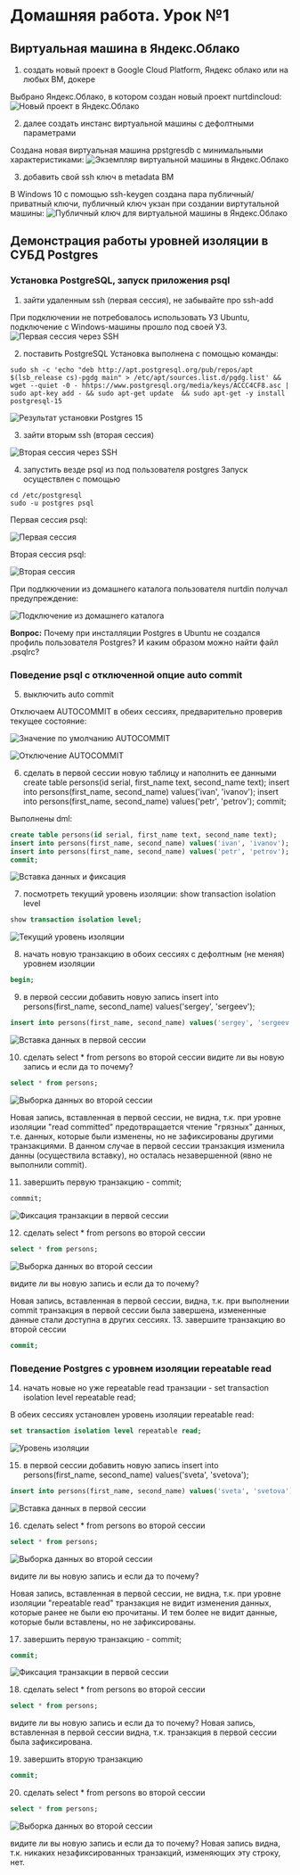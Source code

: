 # Домашняя работа. Урок №1

## Виртуальная машина в Яндекс.Облако
1. создать новый проект в Google Cloud Platform, Яндекс облако или на любых ВМ, докере

Выбрано Яндекс.Облако, в котором создан новый проект nurtdincloud:
![Новый проект в Яндекс.Облако](/images/img1.jpg "Проект в Яндекс.Облако")

2. далее создать инстанс виртуальной машины с дефолтными параметрами

Создана новая виртуальная машина ppstgresdb с минимальными характеристиками:
![Экземпляр виртуальной машины в Яндекс.Облако](/images/img2.jpg "Экземпляр ВМ в Яндекс.Облако")

3. добавить свой ssh ключ в metadata ВМ

В Windows 10 с помощью ssh-keygen создана пара публичный/приватный ключи, публичный ключ укзан при создании виртутальной машины:
![Публичный ключ для виртуальной машины в Яндекс.Облако](/images/img3.jpg "Публичный ключ")

## Демонстрация работы уровней изоляции в СУБД Postgres
### Установка PostgreSQL, запуск приложения psql
1. зайти удаленным ssh (первая сессия), не забывайте про ssh-add

При подключении не потребовалось использовать УЗ Ubuntu, подключение с Windows-машины прошло под своей УЗ.
![Первая сессия через SSH](/images/img4.jpg "Первая сессия через SSH")

2. поставить PostgreSQL
Установка выполнена с помощью команды:
```console
sudo sh -c 'echo "deb http://apt.postgresql.org/pub/repos/apt $(lsb_release cs)-pgdg main" > /etc/apt/sources.list.d/pgdg.list' && wget --quiet -0 - hhtps://www.postgresql.org/media/keys/ACCC4CF8.asc | sudo apt-key add - && sudo apt-get update  && sudo apt-get -y install postgresql-15
```
![Результат установки Postgres 15](/images/img5.jpg "Результат установки Postgres 15")

3. зайти вторым ssh (вторая сессия)

![Вторая сессия через SSH](/images/img6.jpg "Вторая сессия через SSH")

4. запустить везде psql из под пользователя postgres
Запуск осуществлен с помощью
```console
cd /etc/postgresql
sudo -u postgres psql
```
Первая сессия psql:

![Первая сессия](/images/img7.jpg "Первая сессия")

Вторая сессия psql:

![Вторая сессия](/images/img8.jpg "Вторая сессия")

При подлкючении из домашнего каталога пользователя nurtdin получал предупреждение:

![Подключение из домашнего каталога](/images/img9.jpg "Подключение из домашнего каталога")

**Вопрос:** Почему при инсталляции Postgres в Ubuntu не создался профиль пользователя Postgres? И каким образом можно найти файл .psqlrc?

### Поведение psql с отключенной опцие auto commit
5. выключить auto commit

Отключаем AUTOCOMMIT в обеих сессиях, предварительно проверив текущее состояние:

![Значение по умолчанию AUTOCOMMIT](/images/img10.jpg "Значение по умолчанию AUTOCOMMIT")

![Отключение AUTOCOMMIT](/images/img11.jpg "Отключение AUTOCOMMIT")

6. сделать в первой сессии новую таблицу и наполнить ее данными create table persons(id serial, first_name text, second_name text); insert into persons(first_name, second_name) values('ivan', 'ivanov'); insert into persons(first_name, second_name) values('petr', 'petrov'); commit;

Выполнены dml:
```sql
create table persons(id serial, first_name text, second_name text); 
insert into persons(first_name, second_name) values('ivan', 'ivanov'); 
insert into persons(first_name, second_name) values('petr', 'petrov'); 
commit;
```
![Вставка данных и фиксация](/images/img12.jpg "Вставка данных и фиксация")

7. посмотреть текущий уровень изоляции: show transaction isolation level

```sql
show transaction isolation level;
```
![Текущий уровень изоляции](/images/img13.jpg "Текущий уровень изоляции")

8. начать новую транзакцию в обоих сессиях с дефолтным (не меняя) уровнем изоляции

```sql
begin;
```
9. в первой сессии добавить новую запись insert into persons(first_name, second_name) values('sergey', 'sergeev');

```sql
insert into persons(first_name, second_name) values('sergey', 'sergeev');
```

![Вставка данных в первой сессии](/images/img14.jpg "Вставка данных в первой сессии")

10. сделать select * from persons во второй сессии
видите ли вы новую запись и если да то почему?

```sql
select * from persons;
```
![Выборка данных во второй сессии](/images/img15.jpg "Выборка данных во второй сессии")

Новая запись, вставленная в первой сессии, не видна, т.к. при уровне изоляции "read committed" предотвращается чтение "грязных" данных, т.е. данных, которые были изменены, но не зафиксированы другими транзакциями. В данном случае в первой сессии транзакция изменила данны (осуществила вставку), но осталась незавершенной (явно не выполнили commit).

11. завершить первую транзакцию - commit;
```sql
commmit;
```
![Фиксация транзакции в первой сессии](/images/img16.jpg "Фиксация транзакции в первой сессии")

12. сделать select * from persons во второй сессии

```sql
select * from persons;
```

![Выборка данных во второй сессии](/images/img17.jpg "Выборка данных во второй сессии")

видите ли вы новую запись и если да то почему?

Новая запись, вставленная в первой сессии, видна, т.к. при выполнении commit транзакция в первой сессии была завершена, измененные данные стали доступна в других сессиях.
13. завершите транзакцию во второй сессии
```sql
commit;
```
### Поведение Postgres с уровнем изоляции repeatable read
14. начать новые но уже repeatable read транзации - set transaction isolation level repeatable read;

В обеих сессиях установлен уровень изоляции repeatable read:
```sql
set transaction isolation level repeatable read;
```
![Уровень изоляции](/images/img18.jpg "Уровень изоляции")

15. в первой сессии добавить новую запись insert into persons(first_name, second_name) values('sveta', 'svetova');

```sql
insert into persons(first_name, second_name) values('sveta', 'svetova');
```
![Вставка данных в первой сессии](/images/img19.jpg "Вставка данных в первой сессии")

16. сделать select * from persons во второй сессии

```sql
select * from persons;
```
![Выборка данных во второй сессии](/images/img20.jpg "Выборка данных во второй сессии")

видите ли вы новую запись и если да то почему?

Новая запись, вставленная в первой сессии, не видна, т.к. при уровне изоляции "repeatable read" транзакция не видит изменения данных, которые ранее не были ею прочитаны. И тем более не видит данные, которые были вставлены, но не зафиксированы.

17. завершить первую транзакцию - commit;

```sql
commit;
```

![Фиксация транзакции в первой сессии](/images/img21.jpg "Фиксация транзакции в первой сессии")

18. сделать select * from persons во второй сессии

```sql
select * from persons;
```

видите ли вы новую запись и если да то почему?
Новая запись, вставленная в первой сессии видна, т.к. транзакция в первой сессии была зафиксирована.

19. завершить вторую транзакцию

```sql
commit;
```
20. сделать select * from persons во второй сессии

```sql
select * from persons;
```

![Выборка данных во второй сессии](/images/img22.jpg "Выборка данных во второй сессии")

видите ли вы новую запись и если да то почему?
Новая запись видна, т.к. никаких незафиксированных транзакций, изменяющих эту строку, нет.

